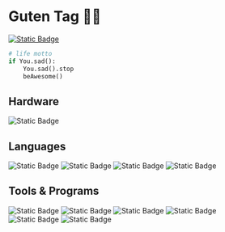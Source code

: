 # Guten Tag 🤘🏻


[![Static Badge](https://www.codewars.com/users/Xeferis/badges/large)](https://www.codewars.com/users/Xeferis)

```python
# life motto
if You.sad():
    You.sad().stop
    beAwesome()
```

## Hardware
![Static Badge](https://img.shields.io/badge/Apple%20-%20MacBook%20Air%202020%20M1%20-%20black?logo=apple&labelColor=black&color=darkgrey)

## Languages 
![Static Badge](https://img.shields.io/badge/-%20Python%20-%20black?style=flat-square&logo=python)
![Static Badge](https://img.shields.io/badge/-%20html5-%20black?style=flat-square&logo=html5)
![Static Badge](https://img.shields.io/badge/-%20Powershell%20-%20black?style=flat-square&logo=Powershell)
![Static Badge](https://img.shields.io/badge/-%20C%2B%2B%20-%20black?style=flat-square&logo=c%2B%2B)


## Tools & Programs
![Static Badge](https://img.shields.io/badge/-%20VSC%20-%20black?style=flat-square&logo=visualstudiocode&logoColor=darkblue)
![Static Badge](https://img.shields.io/badge/-%20GIT%20-%20black?style=flat-square&logo=git)
![Static Badge](https://img.shields.io/badge/-%20Jira%20-%20black?style=flat-square&logo=Jira&logoColor=blue)
![Static Badge](https://img.shields.io/badge/-%20notion%20-%20black?style=flat-square&logo=notion)
![Static Badge](https://img.shields.io/badge/-%20Bootstrap_Studio%20-%20black?style=flat-square&logo=bootstrap)
![Static Badge](https://img.shields.io/badge/-%20Discord-%20black?style=flat-square&logo=discord)




<!--
**Xeferis/Xeferis** is a ✨ _special_ ✨ repository because its `README.md` (this file) appears on your GitHub profile.

Here are some ideas to get you started:

- 🔭 I’m currently working on ...
- 🌱 I’m currently learning ...
- 👯 I’m looking to collaborate on ...
- 🤔 I’m looking for help with ...
- 💬 Ask me about ...
- 📫 How to reach me: ...
- 😄 Pronouns: ...
- ⚡ Fun fact: ...
-->

